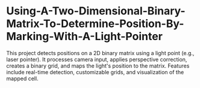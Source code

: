 # Using-A-Two-Dimensional-Binary-Matrix-To-Determine-Position-By-Marking-With-A-Light-Pointer
This project detects positions on a 2D binary matrix using a light point (e.g., laser pointer). It processes camera input, applies perspective correction, creates a binary grid, and maps the light's position to the matrix. Features include real-time detection, customizable grids, and visualization of the mapped cell.
